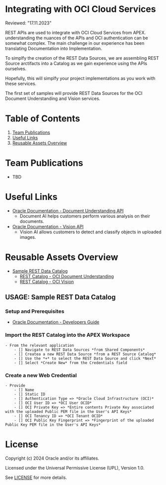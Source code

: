 # Integrating with OCI Cloud Services
Reviewed: "17.11.2023"

REST APIs are used to integrate with OCI Cloud Services from APEX. understanding the nuances of the APIs and OCI authentication can be somewhat complex. The main challenge in our experience has been translating Documentation into Implementation.

To simplfy the creation of the REST Data Sources, we are assembling REST Source arctifacts into a Catalog as we gain experience using the APIs ourselves.

Hopefully, this will simplfy your project implementations as you work with these services.

The first set of samples will provide REST Data Sources for the OCI Document Understanding and Vision services.

# Table of Contents
 
1. [Team Publications](#team-publications)
2. [Useful Links](#useful-links)
3. [Reusable Assets Overview](#reusable-assets-overview)
 
# Team Publications
-  TBD
 
# Useful Links
- [Oracle Documentation - Document Understanding API](https://docs.oracle.com/en-us/iaas/api/#/en/document-understanding/20221109/)
    - Document AI helps customers perform various analysis on their documents.
- [Oracle Documentation - Vision API](https://docs.oracle.com/en-us/iaas/api/#/en/vision/20220125/)
    - Vision AI allows customers to detect and classify objects in uploaded images.

# Reusable Assets Overview
- [Sample REST Data Catalog](./sample-rest-catalog)
    - [REST Catalog - OCI Document Understanding](./sample-rest-catalog/rest-catalog-document-understanding-api.sql)
    - [REST Catalog - OCI Vision](./sample-rest-catalog/rest-catalog-vision-api.sql)

## USAGE: Sample REST Data Catalog
### Setup and Prerequisites
- [Oracle Documentation - Developers Guide](https://docs.oracle.com/en-us/iaas/Content/API/Concepts/devguidesetupprereq.htm "Setting User with Required Keys and OCIDs")

### Import the REST Catalog into the APEX Workspace
    - From the relevant application
        - [] Navigate to REST Data Sources *from Shared Components*
        - [] Createa a new REST Data Source *from a REST Source Catalog*
        - [] Use the *+* to select the REST Data Source and click *Next*
        - [] Select *Create New* from the Credentials field

### Create a new Web Credential
    - Provide
        - [] Name
        - [] Static ID
        - [] Authentication Type => *Oracle Cloud Infrastructure (OCI)*
        - [] OCI User ID => *OCI User OCID*
        - [] OCI Private Key => *Entire contents Private Key associated with the uploaded Public PEM file in the User's API Keys*
        - [] OCI Tenancy ID => *OCI Tenant OCID*
        - [] OCI Public Key Fingerprint => *Fingerprint of the uploaded Public Key PEM file in the User's API Keys*


# License

Copyright (c) 2024 Oracle and/or its affiliates.

Licensed under the Universal Permissive License (UPL), Version 1.0.

See [LICENSE](https://github.com/oracle-devrel/technology-engineering/blob/main/LICENSE) for more details.
